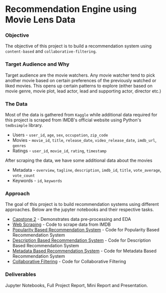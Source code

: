 # Recommendation Engine using Movie Lens Data

### Objective
The objective of this project is to build a recommendation system using `content-based` and `collaborative-filtering`. 

### Target Audience and Why
Target audience are the movie watchers. Any movie watcher tend to pick another movie based on certain preferences of the previously watched or liked movies. This opens up certain patterns to explore (either based on movie genre, movie plot, lead actor, lead and supporting actor, director etc.) 

### The Data
Most of the data is gathered from `Kaggle` while additional data required for this project is scraped from IMDB's official website using Python's `tmdbsimple` library.

- Users - `user_id`, `age`,	`sex`,	`occupation`,	`zip_code`
- Movies - `movie_id`, `title`, `release_date`, `video_release_date`, `imdb_url`, `genres`
- Ratings - `user_id`, `movie_id`, `rating`, `timestamp`

After scraping the data, we have some additional data about the movies

- Metadata - `overview`, `tagline`, `description`, `imdb_id`, `title`, `vote_average`, `vote_count`
- Keywords - `id`,	`keywords`

### Approach
The goal of this project is to build recommendation systems using different approaches. Below are the jupyter notebooks and their respective tasks. 

- [Capstone 2](https://github.com/sankeerthankam/Data-Science/blob/master/Capstone%202/Capstone%202.ipynb) - Demonstrates data pre-processing and EDA
- [Web Scraping](https://github.com/sankeerthankam/Data-Science/blob/master/Capstone%202/Web%20Scraping.ipynb) - Code to scrape data from IMDB
- [Popularity Based Recommendation System](https://github.com/sankeerthankam/Data-Science/blob/master/Capstone%202/Popularity%20Based%20Recommendation%20System.ipynb) - Code for Popularity Based Recommendation System 
- [Description Based Recommendation System](https://github.com/sankeerthankam/Data-Science/blob/master/Capstone%202/Description%20Based%20Recommendation%20System.ipynb) - Code for Description Based Recommendation System 
- [Metadata Based Recommendation System](https://github.com/sankeerthankam/Data-Science/blob/master/Capstone%202/Metadata%20Based%20Recommendation%20System.ipynb) - Code for Metadata Based Recommendation System 
- [Collaborative Filtering](https://github.com/sankeerthankam/Data-Science/blob/master/Capstone%202/Collaborative%20Filtering.ipynb) - Code for Collaborative Filtering 

### Deliverables
Jupyter Notebooks, Full Project Report, Mini Report and Presentation.
